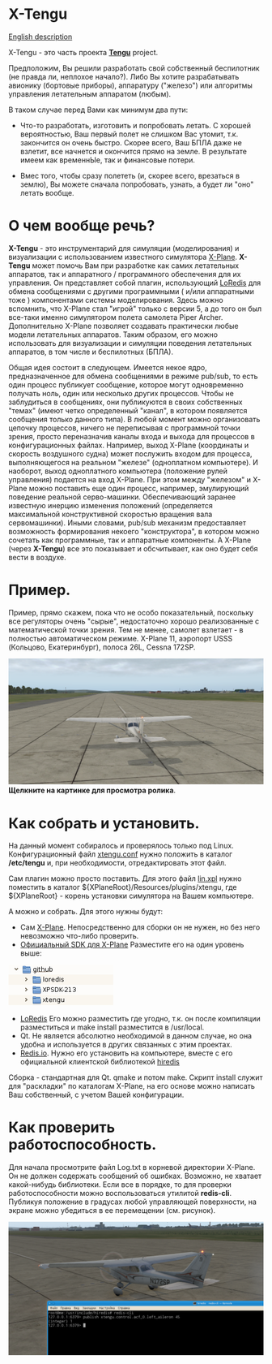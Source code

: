 # X-Tengu

[English description](README.md)

X-Tengu - это часть проекта [**Tengu**](https://github.com/unclesal/tengu) project.

Предположим, Вы решили разработать свой собственный беспилотник (не правда ли, неплохое начало?).
Либо Вы хотите разрабатывать авионику (бортовые приборы), аппаратуру ("железо") или алгоритмы 
управления летательным аппаратом (любым).

В таком случае перед Вами как минимум два пути:

- Что-то разработать, изготовить и попробовать летать. С хорошей вероятностью, Ваш
первый полет не слишком Вас утомит, т.к. закончится он очень быстро. Скорее всего,
Ваш БПЛА даже не взлетит, все начнется и окончится прямо на земле. В результате имеем 
как временнЫе, так и финансовые потери. 

- Вмес того, чтобы сразу полететь (и, скорее всего, врезаться в землю), Вы можете сначала 
попробовать, узнать, а будет ли "оно" летать вообще.

# О чем вообще речь?

**X-Tengu** - это инструментарий для симуляции (моделирования) и визуализации с использованием известного
симулятора [X-Plane](http://www.x-plane.com/). **X-Tengu** может помочь Вам при разработке как самих летательных аппаратов, 
так и аппаратного / программного обеспечения для их управления. Он представляет собой плагин, использующий [LoRedis](http://github.com/unclesal/loredis) 
для обмена сообщениями с другими программными ( и/или аппаратными тоже ) компонентами системы моделирования. Здесь можно вспомнить, 
что X-Plane стал "игрой" только с версии 5, а до того он был все-таки именно симулятором полета самолета Piper Archer. Дополнительно X-Plane 
позволяет создавать практически любые модели летательных аппаратов. Таким образом, его можно использовать для визуализации и симуляции поведения
летательных аппаратов, в том числе и беспилотных (БПЛА). 

Общая идея состоит в следующем. Имеется некое ядро, предназначенное для обмена сообщениями в режиме pub/sub, то есть один
процесс публикует сообщение, которое могут одновременно получать ноль, один или несколько других процессов. Чтобы не заблудиться
в сообщениях, они публикуются в своих собственных "темах" (имеют четко определенный "канал", в котором появляется сообщения 
только данного типа). В любой момент можно организовать цепочку процессов, ничего не переписывая с программной точки зрения, 
просто переназначив каналы входа и выхода для процессов в конфигурационных файлах. Например, выход X-Plane (координаты и скорость 
воздушного судна) может послужить входом для процесса, выполняющегося на реальном "железе" (одноплатном компьютере). И наоборот, 
выход одноплатного компьютера (положение рулей управления) подается на вход X-Plane. При этом между "железом" и X-Plane можно 
поставить еще один процесс, например, эмулирующий поведение реальной серво-машинки. Обеспечивающий заранее известную 
инерцию изменения положений (определяется максимальной конструктивной скоростью вращения вала сервомашинки). Иными словами, 
pub/sub механизм предоставляет возможность формирования некоего "конструктора", в котором можно сочетать как программные, так 
и аппаратные компоненты. А X-Plane (через **X-Tengu**) все это показывает и обсчитывает, как оно будет себя вести в воздухе.

# Пример.

Пример, прямо скажем, пока что не особо показательный, поскольку все регуляторы очень "сырые", недостаточно хорошо реализованные с 
математической точки зрения. Тем не менее, самолет взлетает - в полностью автоматическом режиме. X-Plane 11, аэропорт USSS 
(Кольцово, Екатеринбург), полоса 26L, Cessna 172SP. 

[![Автоматический взлет](images/TO26L.png)](https://youtu.be/yMfmJwLy19o)
**Щелкните на картинке для просмотра ролика**.

# Как собрать и установить.

На данный момент собиралось и проверялось только под Linux. Конфигурационный файл [xtengu.conf](xtengu.conf) нужно положить в каталог 
**/etc/tengu** и, при необходимости, отредактировать этот файл.

Сам плагин можно просто поставить. Для этого файл [lin.xpl](binary/lin.xpl) нужно поместить в каталог ${XPlaneRoot}/Resources/plugins/xtengu,
где ${XPlaneRoot} - корень установки симулятора на Вашем компьютере. 

А можно и собрать. Для этого нужны будут:

- Сам [X-Plane](http://www.x-plane.com/). Непосредственно для сборки он не нужен, но без него невозможно что-либо
проверить.
- [Официальный SDK для X-Plane](http://www.xsquawkbox.net/xpsdk/mediawiki/Main_Page) Разместите его на один
уровень выше:

![Каталоги для сборки](images/folders.png)

- [LoRedis](http://github.com/unclesal/loredis) Его можно разместить где угодно, т.к. он после компиляции 
разместиться и make install разместится в /usr/local.
- Qt. Не является абсолютно необходимой в данном случае, но она удобна и используется в других связанных с этим 
проектах.
- [Redis.io](https://redis.io/). Нужно его установить на компьютере, вместе с его официальной клиентской
библиотекой [hiredis](https://github.com/redis/hiredis)

Сборка - стандартная для Qt. qmake и потом make. Скрипт install служит для "раскладки" по каталогам
X-Plane, на его основе можно написать Ваш собственный, с учетом Вашей конфигурации. 

# Как проверить работоспособность.

Для начала просмотрите файл Log.txt в корневой директории X-Plane. Он не должен содержать сообщений об ошибках.
Возможно, не хватает какой-нибудь библиотеки. Если все в порядке, то для проверки работоспособности можно 
воспользоваться утилитой **redis-cli**. Публикуя положение в градусах любой управляющей поверхности, на экране
можно убедиться в ее перемещении (см. рисунок). 

![Пример проверки](images/left_aileron.png)

